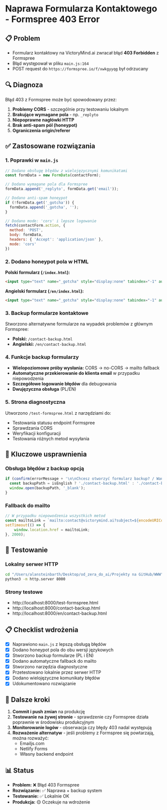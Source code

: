 # Naprawa Formularza Kontaktowego - Formspree 403 Error

## 📋 Problem
- Formularz kontaktowy na VictoryMind.ai zwracał błąd **403 Forbidden** z Formspree
- Błąd występował w pliku `main.js:164`
- POST request do `https://formspree.io/f/xwkgyyqg` był odrzucany

## 🔍 Diagnoza
Błąd 403 z Formspree może być spowodowany przez:

1. **Problemy CORS** - szczególnie przy testowaniu lokalnym
2. **Brakujące wymagane pola** - np. `_replyto`
3. **Niepoprawne nagłówki HTTP**
4. **Brak anti-spam pól (honeypot)**
5. **Ograniczenia origin/referer**

## ✅ Zastosowane rozwiązania

### 1. Poprawki w `main.js`
```javascript
// Dodano obsługę błędów z wielojęzycznymi komunikatami
const formData = new FormData(contactForm);

// Dodano wymagane pola dla Formspree
formData.append('_replyto', formData.get('email'));

// Dodano anti-spam honeypot
if (!formData.get('_gotcha')) {
  formData.append('_gotcha', '');
}

// Dodano mode: 'cors' i lepsze logowanie
fetch(contactForm.action, {
  method: 'POST',
  body: formData,
  headers: { 'Accept': 'application/json' },
  mode: 'cors'
})
```

### 2. Dodano honeypot pola w HTML
**Polski formularz (`/index.html`):**
```html
<input type="text" name="_gotcha" style="display:none" tabindex="-1" autocomplete="off">
```

**Angielski formularz (`/en/index.html`):**
```html
<input type="text" name="_gotcha" style="display:none" tabindex="-1" autocomplete="off">
```

### 3. Backup formularze kontaktowe
Stworzono alternatywne formularze na wypadek problemów z głównym Formspree:

- **Polski:** `/contact-backup.html`
- **Angielski:** `/en/contact-backup.html`

### 4. Funkcje backup formularzy
- **Wielopoziomowe próby wysłania:** CORS → no-CORS → mailto fallback
- **Automatyczne przekierowanie do klienta email** w przypadku niepowodzenia
- **Szczegółowe logowanie błędów** dla debugowania
- **Dwujęzyczna obsługa** (PL/EN)

### 5. Strona diagnostyczna
Utworzono `/test-formspree.html` z narzędziami do:
- Testowania statusu endpoint Formspree
- Sprawdzania CORS
- Weryfikacji konfiguracji
- Testowania różnych metod wysyłania

## 🎯 Kluczowe usprawnienia

### Obsługa błędów z backup opcją
```javascript
if (confirm(errorMessage + '\n\nChcesz otworzyć formularz backup? / Want to open backup form?')) {
  const backupPath = isEnglish ? './contact-backup.html' : './contact-backup.html';
  window.open(backupPath, '_blank');
}
```

### Fallback do mailto
```javascript
// W przypadku niepowodzenia wszystkich metod
const mailtoLink = `mailto:contact@victorymind.ai?subject=${encodeURIComponent(subject)}&body=${encodeURIComponent(mailtoBody)}`;
setTimeout(() => {
    window.location.href = mailtoLink;
}, 2000);
```

## 🧪 Testowanie

### Lokalny serwer HTTP
```bash
cd "/Users/alansteinbarth/Desktop/od_zera_do_ai/Projekty na GitHub/WWW"
python3 -m http.server 8000
```

### Strony testowe
- http://localhost:8000/test-formspree.html
- http://localhost:8000/contact-backup.html
- http://localhost:8000/en/contact-backup.html

## 📋 Checklist wdrożenia

- [x] Naprawiono `main.js` z lepszą obsługą błędów
- [x] Dodano honeypot pola do obu wersji językowych
- [x] Stworzono backup formularze (PL i EN)
- [x] Dodano automatyczne fallback do mailto
- [x] Stworzono narzędzia diagnostyczne
- [x] Przetestowano lokalnie przez serwer HTTP
- [x] Dodano wielojęzyczne komunikaty błędów
- [x] Udokumentowano rozwiązanie

## 🔄 Dalsze kroki

1. **Commit i push zmian** na produkcję
2. **Testowanie na żywej stronie** - sprawdzenie czy Formspree działa poprawnie w środowisku produkcyjnym
3. **Monitorowanie logów** - obserwacja czy błędy 403 nadal występują
4. **Rozważenie alternatyw** - jeśli problemy z Formspree się powtarzają, można rozważyć:
   - Emailjs.com
   - Netlify Forms  
   - Własny backend endpoint

## 📊 Status
- **Problem:** ❌ Błąd 403 Formspree
- **Rozwiązanie:** ✅ Naprawa + backup system
- **Testowanie:** ✅ Lokalnie OK
- **Produkcja:** 🟡 Oczekuje na wdrożenie
